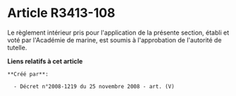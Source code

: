 # Article R3413-108

Le règlement intérieur pris pour l'application de la présente section, établi et voté par l'Académie de marine, est soumis à
l'approbation de l'autorité de tutelle.

**Liens relatifs à cet article**

	**Créé par**:

	  - Décret n°2008-1219 du 25 novembre 2008 - art. (V)
